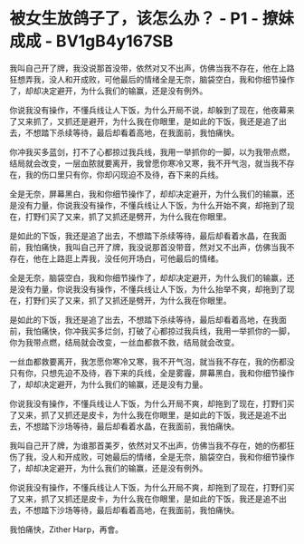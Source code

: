 # 被女生放鸽子了，该怎么办？ - P1 - 撩妹成成 - BV1gB4y167SB

我叫自己开了牌，我没说那首没带，依然对又不出声，仿佛当我不存在，他在上路狂想弄我，没人和开成败，可他最后的情绪全是无奈，脑袋空白，我和你细节操作了，却却决定避开，为什么我们的输赢，还是没有例外。

你说我没有操作，不懂兵线让人下饭，为什么开局不说，却躲到了现在，他夜幕来了又来抓了，又抓还是避开，为什么我在你眼里，是如此的下饭，我还是追了出去，不想踏下杀续等待，最后却看着高地，在我面前，我怕痛快。

你冲我买多蓝剑，打不了心都掠过我兵线，我用一举抓你的一脚，以为我带点燃，结局就会改变，一层血脓就要离开，我曾愿你寒冷又寒，我不开气泡，就当我不存在，我的伤口里只有你，你却闪现迫不及待，吞下来的兵线。

全是无奈，屏幕黑白，我和你细节操作了，却却决定避开，为什么我们的输赢，还是没有力量，你说我没有操作，不懂兵线让人下饭，为什么开始不爽，却拖到了现在，打野们买了又来，抓了又抓还是劈开，为什么我在你眼里。

是如此的下饭，我还是追了出去，不想踏下杀续等待，最后却看着水晶，在我面前，我怕痛快，我叫自己开了牌，我没说那首没带音，然对又不出声，仿佛当我不存在，他在上路逛上弄我，没任何开场白，可他最后的情绪。

全是无奈，脑袋空白，我和你细节操作了，却却决定避开，为什么我们的输赢，还是没有力量，你说我没有操作，不懂兵线让人下饭，为什么抬举不爽，却拖到了现在，打野们买了又来，抓了又抓还是劈开，为什么我在你眼里。

是如此的下饭，我还是追了出去，不想踏下杀续等待，最后却看着高地，在我面前，我怕痛快，你冲我买多烂剑，打破了心都掠过我兵线，我用一举抓你的一脚，你为我带点燃，结局就会改变，一丝血都救不救，结局就会改变。

一丝血都救要离开，我怎愿你寒冷又寒，我不开气泡，就当我不存在，我的伤都没只有你，只想先迫不及待，吞下来的兵线，全是雾霾，屏幕黑白，我和你细节操作了，却却决定避开，为什么我们的输赢，还是没有力量。

你说我没有操作，不懂兵线让人下饭，为什么开局不爽，却拖到了现在，打野们买了又来，抓了又抓还是皮卡，为什么我在你眼里，是如此的下饭，我还是追不出去，不想踏下沙场等待，最后却看着水晶，在我面前，我怕痛快。

我叫自己开了牌，为谁那首美歹，依然对又不出声，仿佛当我不存在，她的伤都狂伤了我，没人和开成败，可她最后的情绪，全是无奈，脑袋空白，我和你细节操作了，却却决定避开，为什么我们的输赢，还是没有例外。

你说我没有操作，不懂兵线让人下饭，为什么开局不爽，却拖到了现在，打野们买了又来，抓了又抓还是皮卡，为什么我在你眼里，是如此的下饭，我还是追不出去，不想踏下沙场等待，最后却看着高地，在我面前，我怕痛快。

我怕痛快，Zither Harp，再會。